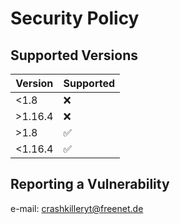 # Security Policy

## Supported Versions

| Version | Supported          |
| ------- | ------------------ |
| <1.8    | :x:                |
| >1.16.4 | :x:                |
| >1.8    | :white_check_mark: |
| <1.16.4 | :white_check_mark: |

## Reporting a Vulnerability

e-mail: crashkilleryt@freenet.de
